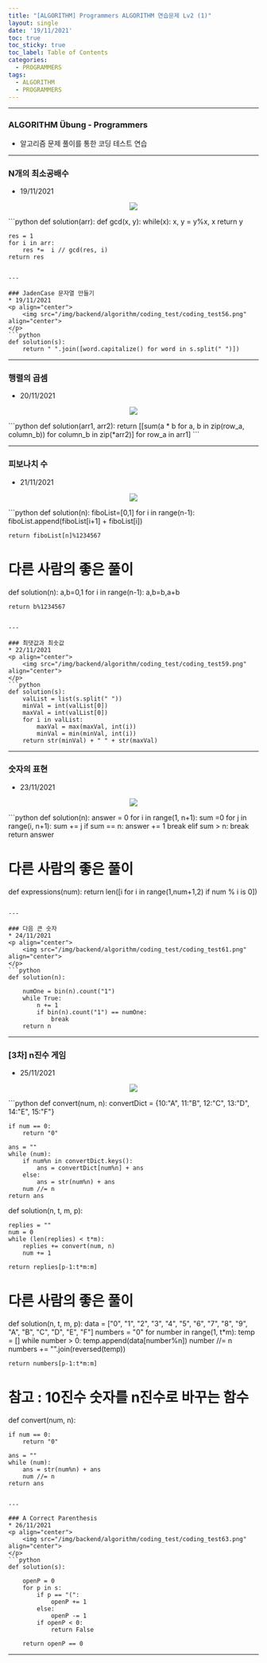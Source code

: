 ```yaml
---
title: "[ALGORITHM] Programmers ALGORITHM 연습문제 Lv2 (1)"
layout: single
date: '19/11/2021'
toc: true
toc_sticky: true
toc_label: Table of Contents
categories:
  - PROGRAMMERS
tags:
  - ALGORITHM
  - PROGRAMMERS
---
```


---
### ALGORITHM Übung - Programmers
* 알고리즘 문제 풀이를 통한 코딩 테스트 연습

---

### N개의 최소공배수
* 19/11/2021
<p align="center">
    <img src="/img/backend/algorithm/coding_test/coding_test55.png" align="center">
</p>
```python
def solution(arr):
    def gcd(x, y):
        while(x):
            x, y =  y%x, x 
        return y
    
    res = 1
    for i in arr:
        res *=  i // gcd(res, i)
    return res
```

---

### JadenCase 문자열 만들기
* 19/11/2021
<p align="center">
    <img src="/img/backend/algorithm/coding_test/coding_test56.png" align="center">
</p>
```python
def solution(s):
    return " ".join([word.capitalize() for word in s.split(" ")])
```

---

### 행렬의 곱셈
* 20/11/2021
<p align="center">
    <img src="/img/backend/algorithm/coding_test/coding_test57.png" align="center">
</p>
```python
def solution(arr1, arr2):
    return [[sum(a * b for a, b in zip(row_a, column_b)) for column_b in zip(*arr2)] for row_a in arr1]
```

---

### 피보나치 수
* 21/11/2021
<p align="center">
    <img src="/img/backend/algorithm/coding_test/coding_test58.png" align="center">
</p>
```python
def solution(n):
    fiboList=[0,1]
    for i in range(n-1):
        fiboList.append(fiboList[i+1] + fiboList[i])

    return fiboList[n]%1234567

# 다른 사람의 좋은 풀이
def solution(n):
    a,b=0,1
    for i in range(n-1):
        a,b=b,a+b
    
    return b%1234567
```

---

### 최댓값과 최솟값
* 22/11/2021
<p align="center">
    <img src="/img/backend/algorithm/coding_test/coding_test59.png" align="center">
</p>
```python
def solution(s):
    valList = list(s.split(" "))
    minVal = int(valList[0])
    maxVal = int(valList[0])
    for i in valList:
        maxVal = max(maxVal, int(i))
        minVal = min(minVal, int(i))
    return str(minVal) + " " + str(maxVal)
```

---

### 숫자의 표현
* 23/11/2021
<p align="center">
    <img src="/img/backend/algorithm/coding_test/coding_test60.png" align="center">
</p>
```python
def solution(n):
    answer = 0
    for i in range(1, n+1):
        sum =0
        for j in range(i, n+1):
            sum += j
            if sum == n:
                answer += 1
                break
            elif sum > n:
                break
    return answer

# 다른 사람의 좋은 풀이
def expressions(num):
    return len([i  for i in range(1,num+1,2) if num % i is 0])
```

---

### 다음 큰 숫자
* 24/11/2021
<p align="center">
    <img src="/img/backend/algorithm/coding_test/coding_test61.png" align="center">
</p>
```python
def solution(n):
    
    numOne = bin(n).count("1")
    while True:
        n += 1
        if bin(n).count("1") == numOne:
            break
    return n
```

---

### [3차] n진수 게임
* 25/11/2021
<p align="center">
    <img src="/img/backend/algorithm/coding_test/coding_test62.png" align="center">
</p>
```python
def convert(num, n):
    convertDict = {10:"A", 11:"B", 12:"C", 13:"D", 14:"E", 15:"F"}

    if num == 0:
        return "0"

    ans = ""
    while (num):
        if num%n in convertDict.keys():
            ans = convertDict[num%n] + ans
        else:
            ans = str(num%n) + ans
        num //= n
    return ans

def solution(n, t, m, p):

    replies = ""
    num = 0
    while (len(replies) < t*m):
        replies += convert(num, n)
        num += 1

    return replies[p-1:t*m:m]

# 다른 사람의 좋은 풀이
def solution(n, t, m, p):
    data = ["0", "1", "2", "3", "4", "5", "6", "7", "8", "9", "A", "B", "C", "D", "E", "F"]
    numbers = "0"
    for number in range(1, t*m):
        temp = []
        while number > 0:
            temp.append(data[number%n])
            number //= n
        numbers += "".join(reversed(temp))

    return numbers[p-1:t*m:m]

# 참고 : 10진수 숫자를 n진수로 바꾸는 함수
def convert(num, n):

    if num == 0:
        return "0"

    ans = ""
    while (num):
        ans = str(num%n) + ans
        num //= n
    return ans
```

---

### A Correct Parenthesis
* 26/11/2021
<p align="center">
    <img src="/img/backend/algorithm/coding_test/coding_test63.png" align="center">
</p>
```python
def solution(s):

    openP = 0
    for p in s:
        if p == "(":
            openP += 1
        else:
            openP -= 1
        if openP < 0:
            return False

    return openP == 0
```

---

